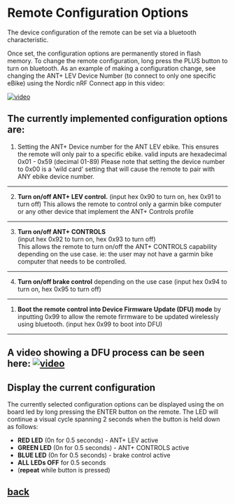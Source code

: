 # Remote Configuration Options
The device configuration of the remote can be set via a bluetooth characteristic.

Once set, the configuration options are permanently stored in flash memory.
To change the remote configuration, long press the PLUS button to turn on bluetooth.
As an example of making a configuration change, see changing the ANT+ LEV Device Number (to connect to only one specific eBike) using the Nordic nRF Connect app in this video:

[![video](https://img.youtube.com/vi/_ALauuDxZuQ/hqdefault.jpg)](https://youtu.be/_ALauuDxZuQ) 

## The currently implemented configuration options are:
1. Setting the ANT+ Device number for the ANT LEV ebike. This ensures the remote will only pair to a specific ebike. valid inputs are hexadecimal 0x01 - 0x59 (decimal 01-89)
Please note that setting the device number to 0x00 is a 'wild card' setting that will cause the remote to pair with ANY ebike device number.
-----------------
2. __Turn on/off ANT+ LEV control.__ 
 (input hex 0x90 to turn on, hex 0x91 to turn off) 
This allows the remote to control only a garmin bike computer or any other device that implement the ANT+ Controls profile
----------
3. __Turn on/off ANT+ CONTROLS__  
 (input hex 0x92 to turn on, hex 0x93 to turn off)  
 This allows the remote to turn on/off the ANT+ CONTROLS capability depending on the use case. ie: the user may not have a garmin bike computer that needs to be controlled.
 --------
 4. __Turn on/off brake control__  depending on the use case
 (input hex 0x94 to turn on, hex 0x95 to turn off)  
 ---------
1. __Boot the remote control into Device Firmware Update (DFU) mode__ by inputting 0x99 to allow the remote firrmware to be updated wirelessly using bluetooth.
(input hex 0x99 to boot into DFU)  
---------
A video showing a DFU process can be seen here:
[![video](https://img.youtube.com/vi/va3LJoiosoc/hqdefault.jpg)](https://youtu.be/va3LJoiosoc) 
-------
## Display the current configuration
The currently selected configuration options can be displayed using the on board led by long pressing the ENTER button on the remote.
The LED will continue a visual cycle spanning 2 seconds when the button is held down as follows:

- __RED LED__ (0n for 0.5 seconds) - ANT+ LEV active
- __GREEN LED__ (0n for 0.5 seconds) - ANT+ CONTROLS active
- __BLUE LED__ (0n for 0.5 seconds) - brake control active
- __ALL LEDs OFF__ for 0.5 seconds
- (__repeat__ while button is pressed)

## [back](../README.md)
